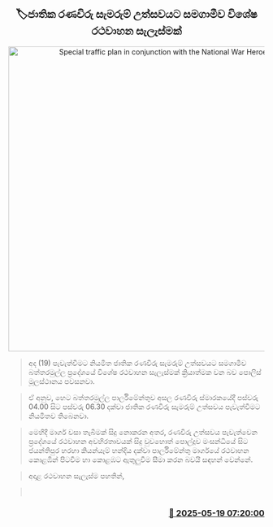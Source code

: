 <p align='center'><b><h2 align='center' title='Special traffic plan in conjunction with the National War Heroes' Day celebration'>🏷ජාතික රණවිරු සැමරුම් උත්සවයට සමගාමීව විශේෂ රථවාහන සැලැස්මක්</h2></b></p>
<p align='center'><img src='https://helakuru.sgp1.cdn.digitaloceanspaces.com/esana/images/lib/traffic[1].jpg' width='600' alt='Special traffic plan in conjunction with the National War Heroes' Day celebration'></p>

> අද (19) පැවැත්වීමට නියමිත ජාතික රණවිරු සැමරුම් උත්සවයට සමගාමීව බත්තරමුල්ල ප්‍රදේශයේ විශේෂ රථවාහන සැලැස්මක් ක්‍රියාත්මක වන බව පොලිස් මූලස්ථානය පවසනවා.

> ඒ අනුව, හෙට බත්තරමුල්ල පාර්ලිමේන්තුව අසල රණවිරු ස්මාරකයේදී පස්වරු 04.00 සිට පස්වරු 06.30 දක්වා ජාතික රණවිරු සැමරුම් උත්සවය පැවැත්වීමට නියමිතව තිබෙනවා.

> මෙහිදී මාර්ග වසා තැබීමක් සිදු නොකරන අතර, රණවිරු උත්සවය පැවැත්වෙන ප්‍රදේශයේ රථවාහන අවහිරතාවයක් සිදු වුවහොත් පොල්දූව මංසන්ධියේ සිට ජයන්තිපුර හරහා කියන්යෑම් හන්දිය දක්වා පාර්ලිමේන්තු මාර්ගයේ රථවාහන කොළඹින් පිටවීම හා කොළඹට ඇතුලුවීම සීමා කරන බවයි සඳහන් වෙන්නේ.

> අදාළ රථවාහන සැලැස්ම පහතින්,

>  



<h3 align='right'><a href='https://www.helakuru.lk/esana/p/110196/'>📅 2025-05-19 07:20:00</a></h3>
